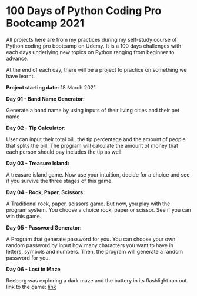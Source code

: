 # 100 Days of Python Coding Pro Bootcamp 2021

All projects here are from my practices during my self-study course of Python coding pro bootcamp on Udemy. It is a 100 days challenges with each days underlying new topics on Python ranging from beginner to advance.

At the end of each day, there will be a project to practice on something we have learnt.

**Project starting date:** 18 March 2021

**Day 01 - Band Name Generator:**

Generate a band name by using inputs of their living cities and their pet name

**Day 02 - Tip Calculator:**

User can input their total bill, the tip percentage and the amount of people that splits the bill. The program will calculate the amount of money that each person should pay includes the tip as well.

**Day 03 - Treasure Island:**

A treasure island game. Now use your intuition, decide for a choice and see if you survive the three stages of this game.

**Day 04 - Rock, Paper, Scissors:**

A Traditional rock, paper, scissors game. But now, you play with the program system. You choose a choice rock, paper or scissor. See if you can win this game.

**Day 05 - Password Generator:**

A Program that generate password for you. You can choose your own random password by input how many characters you want to have in letters, symbols and numbers. Then, the program will generate a random password for you.

**Day 06 - Lost in Maze**

Reeborg was exploring a dark maze and the battery in its flashlight ran out.
link to the game: [link](https://www.reeborg.ca/reeborg.html?lang=en&mode=python&menu=worlds%2Fmenus%2Freeborg_intro_en.json&name=Maze&url=worlds%2Ftutorial_en%2Fmaze1.json)